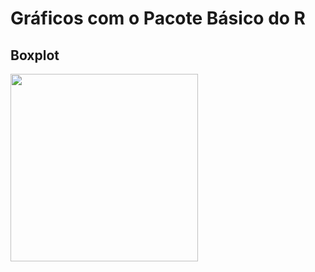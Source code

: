 # Gráficos com o Pacote Básico do R

## Boxplot

[<img src="https://img.youtube.com/vi/Z53IfC36xak/maxresdefault.jpg" width="300">](https://www.youtube.com/watch?v=Z53IfC36xak)

